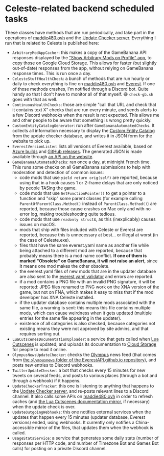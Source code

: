 # Celeste-related backend scheduled tasks

These classes have methods that are run periodically, and take part in the operations of [maddie480.ovh](https://github.com/maddie480/RandomStuffWebsite) and the [Update Checker server](https://github.com/maddie480/EverestUpdateCheckerServer). Everything I run that is related to Celeste is published here:

- `ArbitraryModAppCacher`: this makes a copy of the GameBanana API responses displayed by the ["Show Arbitrary Mods on Profile" app](https://gamebanana.com/apps/752), to copy those on Google Cloud Storage. This allows for faster (but slightly out-of-date) responses from the app, without relying on GameBanana response times. This is run once a day.
- `CelesteStuffHealthCheck`: a bunch of methods that are run hourly or daily to check everything is fine on [maddie480.ovh](https://github.com/maddie480/RandomStuffWebsite) and [Everest](https://everestapi.github.io). If one of those methods crashes, I'm notified through a Discord bot. Quite handy so that I don't have to monitor all of that myself. :sweat_smile: `check-gb.sh` goes with that as well.
- `ContinuousHealthChecks`: those are simple "call that URL and check that it contains text X" checks that are run every minute, and sends alerts to a few Discord webhooks when the result is not expected. This allows me and other people to be aware that something is wrong pretty quickly.
- `CustomEntityCatalogGenerator`: run after `GameBananaAutomatedChecks`. It collects all information necessary to display the [Custom Entity Catalog](https://maddie480.ovh/celeste/custom-entity-catalog) from the update checker database, and writes it in JSON form for the website to pick up.
- `EverestVersionLister`: lists all versions of Everest available, based on [Azure builds](https://dev.azure.com/EverestAPI/Everest/_apis/build/builds?definitions=3&branchName=refs/heads/dev&statusFilter=completed&resultsFilter=succeeded&api-version=5.0) and [GitHub releases](https://api.github.com/repos/EverestAPI/Everest/releases). The generated JSON is made available through [an API on the website](https://maddie480.ovh/celeste/everest-versions).
- `GameBananaAutomatedChecks`: ran once a day, at midnight French time. This runs some checks on all GameBanana submissions to help with moderation and detection of common issues:
  - code mods that use `yield return orig(self)` are reported, because using that in a hook causes 1 or 2-frame delays that are only noticed by people TASing the game.
  - code mods that use `GetFunctionPointer()` to get a pointer to a function and "skip" some parent classes (for example calling `ParentOfParentClass.Method()` instead of `ParentClass.Method()`) are reported, because those cause crashes on Mac only and with no error log, making troubleshooting quite tedious.
  - code mods that use `readonly struct`s, as this (inexplicably) causes issues on macOS.
  - mods that ship with files included with Celeste or Everest are reported, because this is unnecessary at best... or illegal at worst (in the case of Celeste.exe).
  - files that have the same everest.yaml name as another file while being attached to a different mod are reported, because that probably means there is a mod name conflict. **If one of them is marked "Obsolete" on GameBanana, it will not raise an alert**, since it means one mod makes the other obsolete.
  - the everest.yaml files of new mods that are in the updater database are also sent to the [everest.yaml validator](https://maddie480.ovh/celeste/everest-yaml-validator) and errors are reported.
  - if a mod contains a PNG file with an invalid PNG signature, it will be reported: JPEG files renamed to PNG work on the XNA version of the game, but not on FNA, which makes it easy to miss that if the mod developer has XNA Celeste installed.
  - if the updater database contains multiple mods associated with the same file, a warning is sent: this means this file contains multiple mods, which can cause weirdness when it gets updated (multiple entries for the same file appearing in the updater).
  - existence of all categories is also checked, because categories not existing means they were not approved by site admins, and that requires sorting out.
- `LuaCutscenesDocumentationUploader`: a service that gets called when [Lua Cutscenes](https://gamebanana.com/mods/53678) is updated, and uploads its documentation to [Cloud Storage](https://storage.googleapis.com/lua-cutscenes-documentation/index.html) for people to read it online.
- `OlympusNewsUpdateChecker`: checks the [Olympus](https://github.com/EverestAPI/Olympus) news feed (that comes from [the `olympusnews` folder of the EverestAPI.github.io repository](https://github.com/EverestAPI/EverestAPI.github.io/tree/main/olympusnews)), and posts new entries to Discord webhooks.
- `TwitterUpdateChecker`: a bot that checks every 15 minutes for new tweets on several feeds, and posts to various places (through a bot and through a webhook) if it happens.
- `UpdateCheckerTracker`: this one is listening to anything that happens to the [Update Checker server](https://github.com/maddie480/EverestUpdateCheckerServer), and re-posts relevant lines to a Discord channel. It also calls some APIs on [maddie480.ovh](https://github.com/maddie480/RandomStuffWebsite) in order to refresh caches (and [the Lua Cutscenes documentation mirror](https://storage.googleapis.com/lua-cutscenes-documentation/index.html), if necessary) when the update check is over.
- `UpdateOutgoingWebhooks`: this one notifies external services when the updates that happen every 15 minutes (updater database, Everest versions) ended, using webhooks. It currently only notifies a China-accessible mirror of the files, that updates them when the webhook is called.
- `UsageStatsService`: a service that generates some daily stats (number of responses per HTTP code, and number of Timezone Bot and Games Bot calls) for posting on a private Discord channel.
